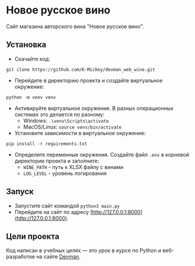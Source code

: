 # Новое русское вино

Сайт магазина авторского вина "Новое русское вино".

## Установка

- Скачайте код:
```shell
git clone https://github.com/K-Mickey/devman_web_wine.git
```
- Перейдите в директорию проекта и создайте виртуальное окружение:
```shell
python -m venv venv
```
- Активируйте виртуальное окружение. В разных операционных системах это делается по разному:
  - Windows: `.\venv\Scripts\activate`
  - MacOS/Linux: `source venv/bin/activate`
- Установите зависимости в виртуальное окружение:
```shell
pip install -r requirements.txt
```
- Определите переменные окружения. Создайте файл `.env` в корневой директории проекта и заполните:
  - `WINE_PATH` - путь к XLSX файлу с винами
  - `LOG_LEVEL` - уровень логирования

## Запуск

- Запустите сайт командой `python3 main.py`
- Перейдите на сайт по адресу [http://127.0.0.1:8000](http://127.0.0.1:8000).

## Цели проекта

Код написан в учебных целях — это урок в курсе по Python и веб-разработке на сайте [Devman](https://dvmn.org).
